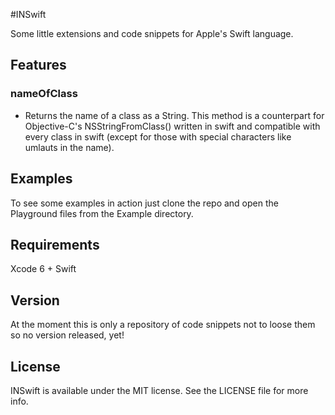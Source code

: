 #INSwift

Some little extensions and code snippets for Apple's Swift language.

## Features

### nameOfClass
- Returns the name of a class as a String. This method is a counterpart for Objective-C's NSStringFromClass() written in swift and compatible with every class in swift (except for those with special characters like umlauts in the name).


## Examples

To see some examples in action just clone the repo and open the Playground files from the Example directory.


## Requirements

Xcode 6 + Swift


## Version

At the moment this is only a repository of code snippets not to loose them so no version released, yet!


## License

INSwift is available under the MIT license. See the LICENSE file for more info.

